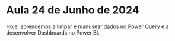# Aula 24 de Junho de 2024

Hoje, aprendemos a limpar e manusear dados no Power Query e a desenvolver Dashboards no Power BI.

